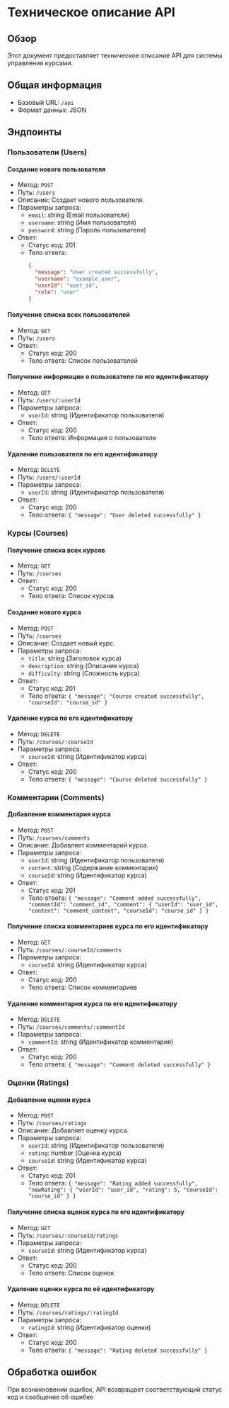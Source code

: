 # Техническое описание API

## Обзор

Этот документ предоставляет техническое описание API для системы управления курсами.

## Общая информация

- Базовый URL: `/api`
- Формат данных: JSON

## Эндпоинты

### Пользователи (Users)

#### Создание нового пользователя

- Метод: `POST`
- Путь: `/users`
- Описание: Создает нового пользователя.
- Параметры запроса:
  - `email`: string (Email пользователя)
  - `username`: string (Имя пользователя)
  - `password`: string (Пароль пользователя)
- Ответ:
  - Статус код: 201
  - Тело ответа: 
    ```json
    {
      "message": "User created successfully",
      "username": "example_user",
      "userId": "user_id",
      "role": "user"
    }
    ```

#### Получение списка всех пользователей

- Метод: `GET`
- Путь: `/users`
- Ответ:
  - Статус код: 200
  - Тело ответа: Список пользователей

#### Получение информации о пользователе по его идентификатору

- Метод: `GET`
- Путь: `/users/:userId`
- Параметры запроса:
  - `userId`: string (Идентификатор пользователя)
- Ответ:
  - Статус код: 200
  - Тело ответа: Информация о пользователе

#### Удаление пользователя по его идентификатору

- Метод: `DELETE`
- Путь: `/users/:userId`
- Параметры запроса:
  - `userId`: string (Идентификатор пользователя)
- Ответ:
  - Статус код: 200
  - Тело ответа: `{ "message": "User deleted successfully" }`

### Курсы (Courses)

#### Получение списка всех курсов

- Метод: `GET`
- Путь: `/courses`
- Ответ:
  - Статус код: 200
  - Тело ответа: Список курсов

#### Создание нового курса

- Метод: `POST`
- Путь: `/courses`
- Описание: Создает новый курс.
- Параметры запроса:
  - `title`: string (Заголовок курса)
  - `description`: string (Описание курса)
  - `difficulty`: string (Сложность курса)
- Ответ:
  - Статус код: 201
  - Тело ответа: `{ "message": "Course created successfully", "courseId": "course_id" }`

#### Удаление курса по его идентификатору

- Метод: `DELETE`
- Путь: `/courses/:courseId`
- Параметры запроса:
  - `courseId`: string (Идентификатор курса)
- Ответ:
  - Статус код: 200
  - Тело ответа: `{ "message": "Course deleted successfully" }`

### Комментарии (Comments)

#### Добавление комментария курса

- Метод: `POST`
- Путь: `/courses/comments`
- Описание: Добавляет комментарий курса.
- Параметры запроса:
  - `userId`: string (Идентификатор пользователя)
  - `content`: string (Содержание комментария)
  - `courseId`: string (Идентификатор курса)
- Ответ:
  - Статус код: 201
  - Тело ответа: `{ "message": "Comment added successfully", "commentId": "comment_id", "comment": { "userId": "user_id", "content": "comment_content", "courseId": "course_id" } }`

#### Получение списка комментариев курса по его идентификатору

- Метод: `GET`
- Путь: `/courses/:courseId/comments`
- Параметры запроса:
  - `courseId`: string (Идентификатор курса)
- Ответ:
  - Статус код: 200
  - Тело ответа: Список комментариев

#### Удаление комментария курса по его идентификатору

- Метод: `DELETE`
- Путь: `/courses/comments/:commentId`
- Параметры запроса:
  - `commentId`: string (Идентификатор комментария)
- Ответ:
  - Статус код: 200
  - Тело ответа: `{ "message": "Comment deleted successfully" }`

### Оценки (Ratings)

#### Добавление оценки курса

- Метод: `POST`
- Путь: `/courses/ratings`
- Описание: Добавляет оценку курса.
- Параметры запроса:
  - `userId`: string (Идентификатор пользователя)
  - `rating`: number (Оценка курса)
  - `courseId`: string (Идентификатор курса)
- Ответ:
  - Статус код: 201
  - Тело ответа: `{ "message": "Rating added successfully", "newRating": { "userId": "user_id", "rating": 5, "courseId": "course_id" } }`

#### Получение списка оценок курса по его идентификатору

- Метод: `GET`
- Путь: `/courses/:courseId/ratings`
- Параметры запроса:
  - `courseId`: string (Идентификатор курса)
- Ответ:
  - Статус код: 200
  - Тело ответа: Список оценок

#### Удаление оценки курса по её идентификатору

- Метод: `DELETE`
- Путь: `/courses/ratings/:ratingId`
- Параметры запроса:
  - `ratingId`: string (Идентификатор оценки)
- Ответ:
  - Статус код: 200
  - Тело ответа: `{ "message": "Rating deleted successfully" }`

## Обработка ошибок

При возникновении ошибок, API возвращает соответствующий статус код и сообщение об ошибке
